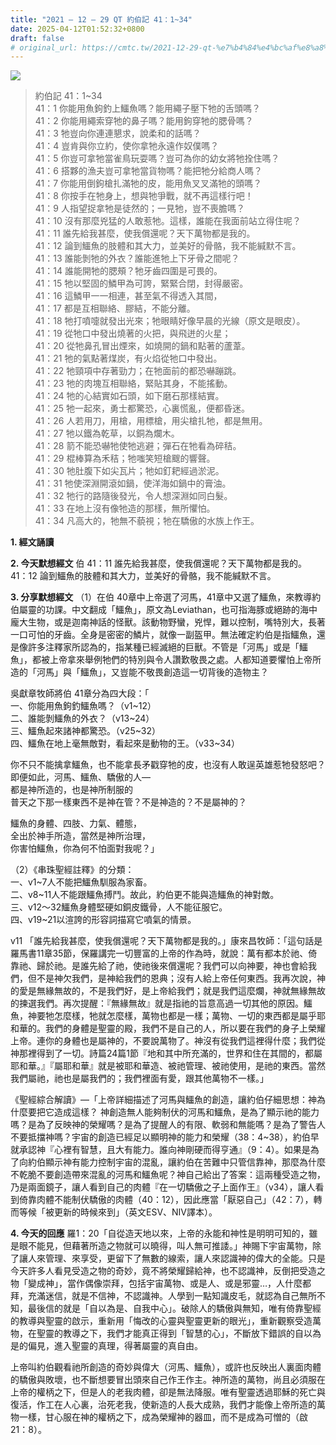 ```yaml
---
title: "2021 – 12 – 29 QT 約伯記 41：1~34"
date: 2025-04-12T01:52:32+0800
draft: false
# original_url: https://cmtc.tw/2021-12-29-qt-%e7%b4%84%e4%bc%af%e8%a8%98-41%ef%bc%9a134
---
```


![](/images/qt.jpg)
> 約伯記 41：1\~34  
> 41：1 你能用魚鉤釣上鱷魚嗎？能用繩子壓下牠的舌頭嗎？  
> 41：2 你能用繩索穿牠的鼻子嗎？能用鉤穿牠的腮骨嗎？  
> 41：3 牠豈向你連連懇求，說柔和的話嗎？  
> 41：4 豈肯與你立約，使你拿牠永遠作奴僕嗎？  
> 41：5 你豈可拿牠當雀鳥玩耍嗎？豈可為你的幼女將牠拴住嗎？  
> 41：6 搭夥的漁夫豈可拿牠當貨物嗎？能把牠分給商人嗎？  
> 41：7 你能用倒鉤槍扎滿牠的皮，能用魚叉叉滿牠的頭嗎？  
> 41：8 你按手在牠身上，想與牠爭戰，就不再這樣行吧！  
> 41：9 人指望捉拿牠是徒然的；一見牠，豈不喪膽嗎？  
> 41：10 沒有那麼兇猛的人敢惹牠。這樣，誰能在我面前站立得住呢？  
> 41：11 誰先給我甚麼，使我償還呢？天下萬物都是我的。  
> 41：12 論到鱷魚的肢體和其大力，並美好的骨骼，我不能緘默不言。  
> 41：13 誰能剝牠的外衣？誰能進牠上下牙骨之間呢？  
> 41：14 誰能開牠的腮頰？牠牙齒四圍是可畏的。  
> 41：15 牠以堅固的鱗甲為可誇，緊緊合閉，封得嚴密。  
> 41：16 這鱗甲一一相連，甚至氣不得透入其間，  
> 41：17 都是互相聯絡、膠結，不能分離。  
> 41：18 牠打噴嚏就發出光來；牠眼睛好像早晨的光線（原文是眼皮）。  
> 41：19 從牠口中發出燒著的火把，與飛迸的火星；  
> 41：20 從牠鼻孔冒出煙來，如燒開的鍋和點著的蘆葦。  
> 41：21 牠的氣點著煤炭，有火焰從牠口中發出。  
> 41：22 牠頸項中存著勁力；在牠面前的都恐嚇蹦跳。  
> 41：23 牠的肉塊互相聯絡，緊貼其身，不能搖動。  
> 41：24 牠的心結實如石頭，如下磨石那樣結實。  
> 41：25 牠一起來，勇士都驚恐，心裏慌亂，便都昏迷。  
> 41：26 人若用刀，用槍，用標槍，用尖槍扎牠，都是無用。  
> 41：27 牠以鐵為乾草，以銅為爛木。  
> 41：28 箭不能恐嚇牠使牠逃避；彈石在牠看為碎秸。  
> 41：29 棍棒算為禾秸；牠嗤笑短槍颼的響聲。  
> 41：30 牠肚腹下如尖瓦片；牠如釘耙經過淤泥。  
> 41：31 牠使深淵開滾如鍋，使洋海如鍋中的膏油。  
> 41：32 牠行的路隨後發光，令人想深淵如同白髮。  
> 41：33 在地上沒有像牠造的那樣，無所懼怕。  
> 41：34 凡高大的，牠無不藐視；牠在驕傲的水族上作王。

**1. 經文誦讀**

**2.  今天默想經文**
伯 41：11 誰先給我甚麼，使我償還呢？天下萬物都是我的。  
41：12 論到鱷魚的肢體和其大力，並美好的骨骼，我不能緘默不言。

**3. 分享默想經文**
（1）在伯 40章中上帝選了河馬，41章中又選了鱷魚，來教導約伯屬靈的功課。中文翻成「鱷魚」，原文為Leviathan，也可指海豚或絕跡的海中龐大生物，或是迦南神話的怪獸。該動物野蠻，兇悍，難以控制，嘴特別大，長著一口可怕的牙齒。全身是密密的鱗片，就像一副盔甲。無法確定約伯是指鱷魚，還是像許多注釋家所認為的，指某種已經滅絕的巨獸。不管是「河馬」或是「鱷魚」，都被上帝拿來舉例牠們的特別與令人讚歎敬畏之處。人都知道要懼怕上帝所造的「河馬」與「鱷魚」，又豈能不敬畏創造這一切背後的造物主？

吳獻章牧師將伯 41章分為四大段：「  
一、你能用魚鉤釣鱷魚嗎？（v1\~12）  
二、誰能剝鱷魚的外衣？（v13\~24）  
三、鱷魚起來諸神都驚恐。（v25\~32）  
四、鱷魚在地上毫無敵對，看起來是動物的王。（v33\~34）

你不只不能擒拿鱷魚，也不能拿長矛戳穿牠的皮，也沒有人敢逞英雄惹牠發怒吧？  
即便如此，河馬、鱷魚、驕傲的人—  
都是神所造的，也是神所制服的  
普天之下那一樣東西不是神在管？不是神造的？不是屬神的？

鱷魚的身體、四肢、力氣、體態，  
全出於神手所造，當然是神所治理，  
你害怕鱷魚，你為何不怕面對我呢？」

（2）《串珠聖經註釋》的分類：  
一、v1\~7人不能把鱷魚馴服為家畜。  
二、v8\~11人不能跟鱷魚搏鬥。故此，約伯更不能與造鱷魚的神對敵。  
三、v12～32鱷魚身體堅硬如銅皮鐵骨，人不能征服它。  
四、v19\~21以渲誇的形容詞描寫它噴氣的情景。

v11 「誰先給我甚麼，使我償還呢？天下萬物都是我的。」康來昌牧師：「這句話是羅馬書11章35節，保羅講完一切豐富的上帝的作為時，就說：萬有都本於祂、倚靠祂、歸於祂。是誰先給了祂，使祂後來償還呢？我們可以向神要，神也會給我們，但不是神欠我們，是神給我們的恩典；沒有人給上帝任何東西。我再次說，神的愛是無緣無故的，不是我們好，是上帝給我們；就是我們這麼爛，神就無緣無故的揀選我們。再次提醒：『無緣無故』就是指祂的旨意高過一切其他的原因。鱷魚，神要牠怎麼樣，牠就怎麼樣，萬物也都是一樣；萬物、一切的東西都是屬乎耶和華的。我們的身體是聖靈的殿，我們不是自己的人，所以要在我們的身子上榮耀上帝。連你的身體也是屬神的，不要說萬物了。神沒有從我們這裡得什麼；我們從神那裡得到了一切。詩篇24篇1節『地和其中所充滿的，世界和住在其間的，都屬耶和華。』『屬耶和華』就是被耶和華造、被祂管理、被祂使用，是祂的東西。當然我們屬祂，祂也是屬我們的；我們裡面有愛，跟其他萬物不一樣。」

《聖經綜合解讀》—「上帝詳細描述了河馬與鱷魚的創造，讓約伯仔細思想：神為什麼要把它造成這樣？ 神創造無人能夠制伏的河馬和鱷魚，是為了顯示祂的能力嗎？是為了反映神的榮耀嗎？是為了提醒人的有限、軟弱和無能嗎？是為了警告人不要抵擋神嗎？宇宙的創造已經足以顯明神的能力和榮耀（38：4\~38），約伯早就承認神『心裡有智慧，且大有能力。誰向神剛硬而得亨通』（9：4）。如果是為了向約伯顯示神有能力控制宇宙的混亂，讓約伯在苦難中只管信靠神，那麼為什麼不乾脆不要創造帶來混亂的河馬和鱷魚呢？神自己給出了答案：這兩種受造之物，乃是兩面鏡子，讓人看到自己的肉體『在一切驕傲之子上面作王』（v34），讓人看到倚靠肉體不能制伏驕傲的肉體（40：12），因此應當「厭惡自己」（42：7），轉而等候「被更新的時候來到」（英文ESV、NIV譯本）。

**4. 今天的回應**
羅1：20「自從造天地以來，上帝的永能和神性是明明可知的，雖是眼不能見，但藉著所造之物就可以曉得，叫人無可推諉。」神賜下宇宙萬物，除了讓人來管理、來享受，更留下了無數的線索，讓人來認識神的偉大的全能。只是今天許多人看見受造之物的奇妙，竟不將榮耀歸給神，也不認識神，反倒把受造之物「變成神」，當作偶像崇拜，包括宇宙萬物、或是人、或是邪靈…，人什麼都拜，充滿迷信，就是不信神，不認識神。人學到一點知識皮毛，就認為自己無所不知，最後信的就是「自以為是、自我中心」。破除人的驕傲與無知，唯有倚靠聖經的教導與聖靈的啟示，重新用「悔改的心靈與聖靈更新的眼光」，重新觀察受造萬物，在聖靈的教導之下，我們才能真正得到「智慧的心」，不斷放下錯誤的自以為是的偏見，進入聖靈的真理，得著屬靈的真自由。

上帝叫約伯觀看祂所創造的奇妙與偉大（河馬、鱷魚），或許也反映出人裏面肉體的驕傲與敗壞，也不斷想要冒出頭來自己作王作主。神所造的萬物，尚且必須服在上帝的權柄之下，但是人的老我肉體，卻是無法降服。唯有聖靈透過耶穌的死亡與復活，作工在人心裏，治死老我，使新造的人長大成熟，我們才能像上帝所造的萬物一樣，甘心服在神的權柄之下，成為榮耀神的器皿，而不是成為可憎的（啟21：8）。
